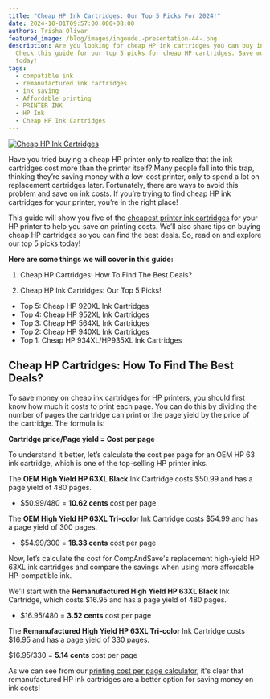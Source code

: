```yaml
---
title: "Cheap HP Ink Cartridges: Our Top 5 Picks For 2024!"
date: 2024-10-01T09:57:00.000+08:00
authors: Trisha Olivar
featured_image: /blog/images/ingoude.-presentation-44-.png
description: Are you looking for cheap HP ink cartridges you can buy in 2024?
  Check this guide for our top 5 picks for cheap HP cartridges. Save more on ink
  today!
tags:
  - compatible ink
  - remanufactured ink cartridges
  - ink saving
  - Affordable printing
  - PRINTER INK
  - HP Ink
  - Cheap HP Ink Cartridges
---
```

[![Cheap HP Ink Cartridges](/blog/images/ingoude.-presentation-44-.png "Cheap HP Ink Cartridges: Our Top 5 Picks For 2024!")](/blog/images/ingoude.-presentation-44-.png)

Have you tried buying a cheap HP printer only to realize that the ink cartridges cost more than the printer itself? Many people fall into this trap, thinking they’re saving money with a low-cost printer, only to spend a lot on replacement cartridges later. Fortunately, there are ways to avoid this problem and save on ink costs. If you’re trying to find cheap HP ink cartridges for your printer, you’re in the right place! 

This guide will show you five of the [cheapest printer ink cartridges](https://www.compandsave.com/top-5-best-cheap-printer-ink-cartridges) for your HP printer to help you save on printing costs. We’ll also share tips on buying cheap HP cartridges so you can find the best deals. So, read on and explore our top 5 picks today!

**Here are some things we will cover in this guide:**

1. Cheap HP Cartridges: How To Find The Best Deals?

2. Cheap HP Ink Cartridges: Our Top 5 Picks!

* Top 5: Cheap HP 920XL Ink Cartridges
* Top 4: Cheap HP 952XL Ink Cartridges
* Top 3: Cheap HP 564XL Ink Cartridges
* Top 2: Cheap HP 940XL Ink Cartridges
* Top 1: Cheap HP 934XL/HP935XL Ink Cartridges

## Cheap HP Cartridges: How To Find The Best Deals?

To save money on cheap ink cartridges for HP printers, you should first know how much it costs to print each page. You can do this by dividing the number of pages the cartridge can print or the page yield by the price of the cartridge. The formula is:

**Cartridge price/Page yield = Cost per page**

To understand it better, let’s calculate the cost per page for an OEM HP 63 ink cartridge, which is one of the top-selling HP printer inks.

The **OEM High Yield HP 63XL Black** Ink Cartridge costs $50.99 and has a page yield of 480 pages.

* $50.99/480 = **10.62 cents** cost per page

The **OEM High Yield HP 63XL Tri-color** Ink Cartridge costs $54.99 and has a page yield of 300 pages.

* $54.99/300 = **18.33 cents** cost per page

Now, let’s calculate the cost for CompAndSave's replacement high-yield HP 63XL ink cartridges and compare the savings when using more affordable HP-compatible ink. 

We'll start with the **Remanufactured High Yield HP 63XL Black** Ink Cartridge, which costs $16.95 and has a page yield of 480 pages.

* $16.95/480 = **3.52 cents** cost per page

The **Remanufactured High Yield HP 63XL Tri-color** Ink Cartridge costs $16.95 and has a page yield of 330 pages.

$16.95/330 = **5.14 cents** cost per page

As we can see from our [printing cost per page calculator](https://www.compandsave.com/blog/posts/printing-cost-per-page-calculator-calculate-printing-easily.html), it's clear that remanufactured HP ink cartridges are a better option for saving money on ink costs!

[](https://www.compandsave.com/hp-printer-troubleshooting-guide)
